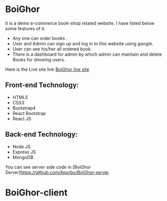 # BoiGhor

It is a demo e-commerce book-shop related website. I have listed below some features of it. 

- Any one can order books .
- User and Admin can sign up and log in to this website using google.
- User can see his/her all ordered book. 
- There is a dashboard for admin by which admin can maintain and delete Books for showing users.  

Here is the Live site link [BoiGhor  live site ](https://boighor-da35b.web.app/)

## Front-end Technology: 
- HTML5
- CSS3
- Bootstrap4
- React Bootstrap
- React JS
## Back-end Technology: 
- Node JS
- Express JS
- MongoDB

You can see server side code in [BoiGhor Server]https://github.com/Aporbo/BoiGhor-server
# BoiGhor-client
